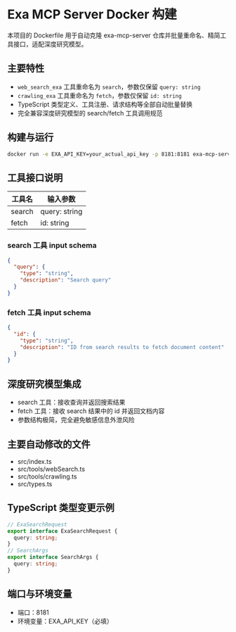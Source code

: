# Exa MCP Server Docker 构建

本项目的 Dockerfile 用于自动克隆 exa-mcp-server 仓库并批量重命名、精简工具接口，适配深度研究模型。

## 主要特性
- `web_search_exa` 工具重命名为 `search`，参数仅保留 `query: string`
- `crawling_exa` 工具重命名为 `fetch`，参数仅保留 `id: string`
- TypeScript 类型定义、工具注册、请求结构等全部自动批量替换
- 完全兼容深度研究模型的 search/fetch 工具调用规范

## 构建与运行

```bash
docker run -e EXA_API_KEY=your_actual_api_key -p 8181:8181 exa-mcp-server:latest
```

## 工具接口说明

| 工具名 | 输入参数      |
| ------ | ------------- |
| search | query: string |
| fetch  | id: string    |

### search 工具 input schema
```json
{
  "query": {
    "type": "string",
    "description": "Search query"
  }
}
```

### fetch 工具 input schema
```json
{
  "id": {
    "type": "string",
    "description": "ID from search results to fetch document content"
  }
}
```

## 深度研究模型集成
- search 工具：接收查询并返回搜索结果
- fetch 工具：接收 search 结果中的 id 并返回文档内容
- 参数结构极简，完全避免敏感信息外泄风险

## 主要自动修改的文件
- src/index.ts
- src/tools/webSearch.ts
- src/tools/crawling.ts
- src/types.ts

## TypeScript 类型变更示例
```typescript
// ExaSearchRequest
export interface ExaSearchRequest {
  query: string;
}
// SearchArgs
export interface SearchArgs {
  query: string;
}
```

## 端口与环境变量
- 端口：8181
- 环境变量：EXA_API_KEY（必填）